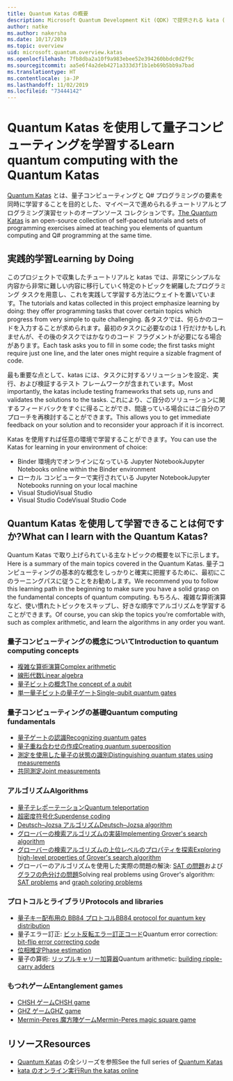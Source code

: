 ```yaml
---
title: Quantum Katas の概要
description: Microsoft Quantum Development Kit (QDK) で提供される kata (トレーニング演習) について説明します。
author: natke
ms.author: nakersha
ms.date: 10/17/2019
ms.topic: overview
uid: microsoft.quantum.overview.katas
ms.openlocfilehash: 7fb8dba2a10f9a983ebee52e394260bbdc0d2f9c
ms.sourcegitcommit: aa5e6f4a2deb4271a333d3f1b1eb69b5bb9a7bad
ms.translationtype: HT
ms.contentlocale: ja-JP
ms.lasthandoff: 11/02/2019
ms.locfileid: "73444142"
---
```

# <a name="learn-quantum-computing-with-the-quantum-katas"></a><span data-ttu-id="373f8-103">Quantum Katas を使用して量子コンピューティングを学習する</span><span class="sxs-lookup"><span data-stu-id="373f8-103">Learn quantum computing with the Quantum Katas</span></span>

<span data-ttu-id="373f8-104">[Quantum Katas](https://github.com/Microsoft/QuantumKatas/) とは、量子コンピューティングと Q# プログラミングの要素を同時に学習することを目的とした、マイペースで進められるチュートリアルとプログラミング演習セットのオープンソース コレクションです。</span><span class="sxs-lookup"><span data-stu-id="373f8-104">[The Quantum Katas](https://github.com/Microsoft/QuantumKatas/) is an open-source collection of self-paced tutorials and sets of programming exercises aimed at teaching you elements of quantum computing and Q# programming at the same time.</span></span>

## <a name="learning-by-doing"></a><span data-ttu-id="373f8-105">実践的学習</span><span class="sxs-lookup"><span data-stu-id="373f8-105">Learning by Doing</span></span>

<span data-ttu-id="373f8-106">このプロジェクトで収集したチュートリアルと katas では、非常にシンプルな内容から非常に難しい内容に移行していく特定のトピックを網羅したプログラミング タスクを用意し、これを実践して学習する方法にウェイトを置いています。</span><span class="sxs-lookup"><span data-stu-id="373f8-106">The tutorials and katas collected in this project emphasize learning by doing: they offer programming tasks that cover certain topics which progress from very simple to quite challenging.</span></span> <span data-ttu-id="373f8-107">各タスクでは、何らかのコードを入力することが求められます。最初のタスクに必要なのは 1 行だけかもしれませんが、その後のタスクではかなりのコード フラグメントが必要になる場合があります。</span><span class="sxs-lookup"><span data-stu-id="373f8-107">Each task asks you to fill in some code; the first tasks might require just one line, and the later ones might require a sizable fragment of code.</span></span>

<span data-ttu-id="373f8-108">最も重要な点として、katas には、タスクに対するソリューションを設定、実行、および検証するテスト フレームワークが含まれています。</span><span class="sxs-lookup"><span data-stu-id="373f8-108">Most importantly, the katas include testing frameworks that sets up, runs and validates the solutions to the tasks.</span></span> <span data-ttu-id="373f8-109">これにより、ご自分のソリューションに関するフィードバックをすぐに得ることができ、間違っている場合にはご自分のアプローチを再検討することができます。</span><span class="sxs-lookup"><span data-stu-id="373f8-109">This allows you to get immediate feedback on your solution and to reconsider your approach if it is incorrect.</span></span>

<span data-ttu-id="373f8-110">Katas を使用すれば任意の環境で学習することができます。</span><span class="sxs-lookup"><span data-stu-id="373f8-110">You can use the Katas for learning in your environment of choice:</span></span>

* <span data-ttu-id="373f8-111">Binder 環境内でオンラインになっている Jupyter Notebook</span><span class="sxs-lookup"><span data-stu-id="373f8-111">Jupyter Notebooks online within the Binder environment</span></span>
* <span data-ttu-id="373f8-112">ローカル コンピューターで実行されている Jupyter Notebook</span><span class="sxs-lookup"><span data-stu-id="373f8-112">Jupyter Notebooks running on your local machine</span></span>
* <span data-ttu-id="373f8-113">Visual Studio</span><span class="sxs-lookup"><span data-stu-id="373f8-113">Visual Studio</span></span>
* <span data-ttu-id="373f8-114">Visual Studio Code</span><span class="sxs-lookup"><span data-stu-id="373f8-114">Visual Studio Code</span></span>

## <a name="what-can-i-learn-with-the-quantum-katas"></a><span data-ttu-id="373f8-115">Quantum Katas を使用して学習できることは何ですか?</span><span class="sxs-lookup"><span data-stu-id="373f8-115">What can I learn with the Quantum Katas?</span></span>

<span data-ttu-id="373f8-116">Quantum Katas で取り上げられている主なトピックの概要を以下に示します。</span><span class="sxs-lookup"><span data-stu-id="373f8-116">Here is a summary of the main topics covered in the Quantum Katas.</span></span> <span data-ttu-id="373f8-117">量子コンピューティングの基本的な概念をしっかりと確実に把握するために、最初にこのラーニングパスに従うことをお勧めします。</span><span class="sxs-lookup"><span data-stu-id="373f8-117">We recommend you to follow this learning path in the beginning to make sure you have a solid grasp on the fundamental concepts of quantum computing.</span></span> <span data-ttu-id="373f8-118">もちろん、複雑な算術演算など、使い慣れたトピックをスキップし、好きな順序でアルゴリズムを学習することができます。</span><span class="sxs-lookup"><span data-stu-id="373f8-118">Of course, you can skip the topics you're comfortable with, such as complex arithmetic, and learn the algorithms in any order you want.</span></span>

### <a name="introduction-to-quantum-computing-concepts"></a><span data-ttu-id="373f8-119">量子コンピューティングの概念について</span><span class="sxs-lookup"><span data-stu-id="373f8-119">Introduction to quantum computing concepts</span></span>

* [<span data-ttu-id="373f8-120">複雑な算術演算</span><span class="sxs-lookup"><span data-stu-id="373f8-120">Complex arithmetic</span></span>](https://github.com/microsoft/QuantumKatas/blob/master/tutorials/ComplexArithmetic)
* [<span data-ttu-id="373f8-121">線形代数</span><span class="sxs-lookup"><span data-stu-id="373f8-121">Linear algebra</span></span>](https://github.com/microsoft/QuantumKatas/blob/master/tutorials/LinearAlgebra)
* [<span data-ttu-id="373f8-122">量子ビットの概念</span><span class="sxs-lookup"><span data-stu-id="373f8-122">The concept of a qubit</span></span>](https://github.com/microsoft/QuantumKatas/blob/master/tutorials/Qubit)
* [<span data-ttu-id="373f8-123">単一量子ビットの量子ゲート</span><span class="sxs-lookup"><span data-stu-id="373f8-123">Single-qubit quantum gates</span></span>](https://github.com/microsoft/QuantumKatas/blob/master/tutorials/SingleQubitGates)

### <a name="quantum-computing-fundamentals"></a><span data-ttu-id="373f8-124">量子コンピューティングの基礎</span><span class="sxs-lookup"><span data-stu-id="373f8-124">Quantum computing fundamentals</span></span>

* [<span data-ttu-id="373f8-125">量子ゲートの認識</span><span class="sxs-lookup"><span data-stu-id="373f8-125">Recognizing quantum gates</span></span>](https://github.com/microsoft/QuantumKatas/tree/master/BasicGates)
* [<span data-ttu-id="373f8-126">量子重ね合わせの作成</span><span class="sxs-lookup"><span data-stu-id="373f8-126">Creating quantum superposition</span></span>](https://github.com/microsoft/QuantumKatas/tree/master/Superposition)
* [<span data-ttu-id="373f8-127">測定を使用した量子の状態の識別</span><span class="sxs-lookup"><span data-stu-id="373f8-127">Distinguishing quantum states using measurements</span></span>](https://github.com/microsoft/QuantumKatas/tree/master/Measurements)
* [<span data-ttu-id="373f8-128">共同測定</span><span class="sxs-lookup"><span data-stu-id="373f8-128">Joint measurements</span></span>](https://github.com/microsoft/QuantumKatas/tree/master/JointMeasurements)

### <a name="algorithms"></a><span data-ttu-id="373f8-129">アルゴリズム</span><span class="sxs-lookup"><span data-stu-id="373f8-129">Algorithms</span></span>

* [<span data-ttu-id="373f8-130">量子テレポーテーション</span><span class="sxs-lookup"><span data-stu-id="373f8-130">Quantum teleportation</span></span>](https://github.com/microsoft/QuantumKatas/tree/master/Teleportation)
* [<span data-ttu-id="373f8-131">超密度符号化</span><span class="sxs-lookup"><span data-stu-id="373f8-131">Superdense coding</span></span>](https://github.com/microsoft/QuantumKatas/tree/master/SuperdenseCoding)
* [<span data-ttu-id="373f8-132">Deutsch–Jozsa アルゴリズム</span><span class="sxs-lookup"><span data-stu-id="373f8-132">Deutsch–Jozsa algorithm</span></span>](https://github.com/microsoft/QuantumKatas/blob/master/tutorials/DeutschJozsaAlgorithm)
* [<span data-ttu-id="373f8-133">グローバーの検索アルゴリズムの実装</span><span class="sxs-lookup"><span data-stu-id="373f8-133">Implementing Grover's search algorithm</span></span>](https://github.com/microsoft/QuantumKatas/tree/master/GroversAlgorithm)
* [<span data-ttu-id="373f8-134">グローバーの検索アルゴリズムの上位レベルのプロパティを探索</span><span class="sxs-lookup"><span data-stu-id="373f8-134">Exploring high-level properties of Grover's search algorithm</span></span>](https://github.com/microsoft/QuantumKatas/blob/master/tutorials/ExploringGroversAlgorithm)
* <span data-ttu-id="373f8-135">グローバーのアルゴリズムを使用した実際の問題の解決: [SAT の問題](https://github.com/microsoft/QuantumKatas/blob/master/SolveSATWithGrover)および[グラフの色分けの問題](https://github.com/microsoft/QuantumKatas/blob/master/GraphColoring)</span><span class="sxs-lookup"><span data-stu-id="373f8-135">Solving real problems using Grover's algorithm: [SAT problems](https://github.com/microsoft/QuantumKatas/blob/master/SolveSATWithGrover) and [graph coloring problems](https://github.com/microsoft/QuantumKatas/blob/master/GraphColoring)</span></span>

### <a name="protocols-and-libraries"></a><span data-ttu-id="373f8-136">プロトコルとライブラリ</span><span class="sxs-lookup"><span data-stu-id="373f8-136">Protocols and libraries</span></span>

* [<span data-ttu-id="373f8-137">量子キー配布用の BB84 プロトコル</span><span class="sxs-lookup"><span data-stu-id="373f8-137">BB84 protocol for quantum key distribution</span></span>](https://github.com/microsoft/QuantumKatas/tree/master/KeyDistribution_BB84)
* <span data-ttu-id="373f8-138">量子エラー訂正: [ビット反転エラー訂正コード](https://github.com/microsoft/QuantumKatas/tree/master/QEC_BitFlipCode)</span><span class="sxs-lookup"><span data-stu-id="373f8-138">Quantum error correction: [bit-flip error correcting code](https://github.com/microsoft/QuantumKatas/tree/master/QEC_BitFlipCode)</span></span>
* [<span data-ttu-id="373f8-139">位相推定</span><span class="sxs-lookup"><span data-stu-id="373f8-139">Phase estimation</span></span>](https://github.com/microsoft/QuantumKatas/blob/master/PhaseEstimation)
* <span data-ttu-id="373f8-140">量子の算術: [リップルキャリー加算器](https://github.com/microsoft/QuantumKatas/blob/master/RippleCarryAdder)</span><span class="sxs-lookup"><span data-stu-id="373f8-140">Quantum arithmetic: [building ripple-carry adders](https://github.com/microsoft/QuantumKatas/blob/master/RippleCarryAdder)</span></span>

### <a name="entanglement-games"></a><span data-ttu-id="373f8-141">もつれゲーム</span><span class="sxs-lookup"><span data-stu-id="373f8-141">Entanglement games</span></span>

* [<span data-ttu-id="373f8-142">CHSH ゲーム</span><span class="sxs-lookup"><span data-stu-id="373f8-142">CHSH game</span></span>](https://github.com/microsoft/QuantumKatas/blob/master/CHSHGame)
* [<span data-ttu-id="373f8-143">GHZ ゲーム</span><span class="sxs-lookup"><span data-stu-id="373f8-143">GHZ game</span></span>](https://github.com/microsoft/QuantumKatas/blob/master/GHZGame)
* [<span data-ttu-id="373f8-144">Mermin-Peres 魔方陣ゲーム</span><span class="sxs-lookup"><span data-stu-id="373f8-144">Mermin-Peres magic square game</span></span>](https://github.com/microsoft/QuantumKatas/tree/master/MagicSquareGame)

## <a name="resources"></a><span data-ttu-id="373f8-145">リソース</span><span class="sxs-lookup"><span data-stu-id="373f8-145">Resources</span></span>

* <span data-ttu-id="373f8-146">[Quantum Katas](https://github.com/microsoft/QuantumKatas) の全シリーズを参照</span><span class="sxs-lookup"><span data-stu-id="373f8-146">See the full series of [Quantum Katas](https://github.com/microsoft/QuantumKatas)</span></span>
* [<span data-ttu-id="373f8-147">kata のオンライン実行</span><span class="sxs-lookup"><span data-stu-id="373f8-147">Run the katas online</span></span>](https://aka.ms/try-quantum-katas)
